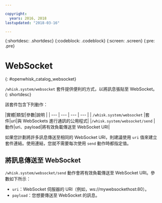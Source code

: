 ```yaml
---

copyright:
  years: 2016, 2018
lastupdated: "2018-03-16"

---
```


{:shortdesc: .shortdesc}
{:codeblock: .codeblock}
{:screen: .screen}
{:pre: .pre}

# WebSocket
{: #openwhisk_catalog_websocket}

`/whisk.system/websocket` 套件提供便利的方式，以將訊息張貼至 WebSocket。
{: shortdesc}

該套件包含下列動作：

|實體|類型|參數|說明
|
| --- | --- | --- | --- |
| `/whisk.system/websocket` |套件|uri|與 WebSockets 進行通訊的公用程式|
|`/whisk.system/websocket/send` |動作|uri、payload|將有效負載傳送至 WebSocket URI|

如果您計劃將許多訊息傳送至相同的 WebSocket URI，則建議使用 `uri` 值來建立套件連結。使用連結，您就不需要每次使用 `send` 動作時都指定值。

## 將訊息傳送至 WebSocket

`/whisk.system/websocket/send` 動作會將有效負載傳送至 WebSocket URI。參數如下所示：

- `uri`：WebSocket 伺服器的 URI（例如，ws://mywebsockethost:80）。
- `payload`：您想要傳送至 WebSocket 的訊息。
